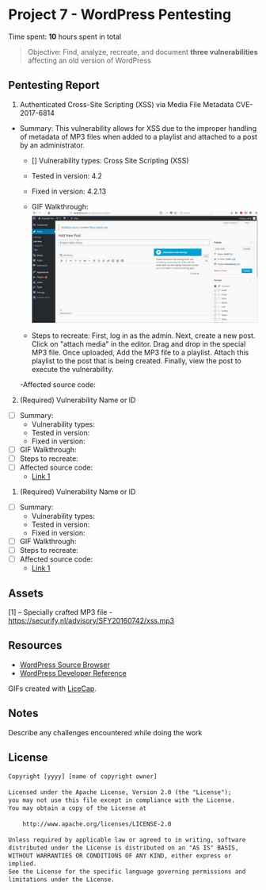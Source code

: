 # Project 7 - WordPress Pentesting

Time spent: **10** hours spent in total

> Objective: Find, analyze, recreate, and document **three vulnerabilities** affecting an old version of WordPress

## Pentesting Report

1. Authenticated Cross-Site Scripting (XSS) via Media File Metadata CVE-2017-6814
- Summary: This vulnerability allows for XSS due to the improper handling of metadata of MP3 files when added to a playlist and attached to a post by an administrator.

    - [] Vulnerability types: Cross Site Scripting (XSS)
    
    - Tested in version: 4.2
    
    - Fixed in version: 4.2.13
    
    - GIF Walkthrough: ![alt text](https://github.com/WickedElectronics/Secure-Software-Engineering/blob/Week-7/mp3%20xss.gif "MP3 XSS Vulnerability")
    
  - Steps to recreate: First, log in as the admin. Next, create a new post. Click on "attach media" in the editor. Drag and drop in the special MP3 file. Once uploaded, Add the MP3 file to a playlist. Attach this playlist to the post that is being created. Finally, view the post to execute the vulnerability.
			
  -Affected source code: 
 
 

2. (Required) Vulnerability Name or ID
  - [ ] Summary: 
    - Vulnerability types:
    - Tested in version:
    - Fixed in version: 
  - [ ] GIF Walkthrough: 
  - [ ] Steps to recreate: 
  - [ ] Affected source code:
    - [Link 1](https://core.trac.wordpress.org/browser/tags/version/src/source_file.php)
1. (Required) Vulnerability Name or ID
  - [ ] Summary: 
    - Vulnerability types:
    - Tested in version:
    - Fixed in version: 
  - [ ] GIF Walkthrough: 
  - [ ] Steps to recreate: 
  - [ ] Affected source code:
    - [Link 1](https://core.trac.wordpress.org/browser/tags/version/src/source_file.php)

## Assets

[1] – Specially crafted MP3 file - https://securify.nl/advisory/SFY20160742/xss.mp3

## Resources

- [WordPress Source Browser](https://core.trac.wordpress.org/browser/)
- [WordPress Developer Reference](https://developer.wordpress.org/reference/)

GIFs created with [LiceCap](http://www.cockos.com/licecap/).

## Notes

Describe any challenges encountered while doing the work

## License

    Copyright [yyyy] [name of copyright owner]

    Licensed under the Apache License, Version 2.0 (the "License");
    you may not use this file except in compliance with the License.
    You may obtain a copy of the License at

        http://www.apache.org/licenses/LICENSE-2.0

    Unless required by applicable law or agreed to in writing, software
    distributed under the License is distributed on an "AS IS" BASIS,
    WITHOUT WARRANTIES OR CONDITIONS OF ANY KIND, either express or implied.
    See the License for the specific language governing permissions and
    limitations under the License.

